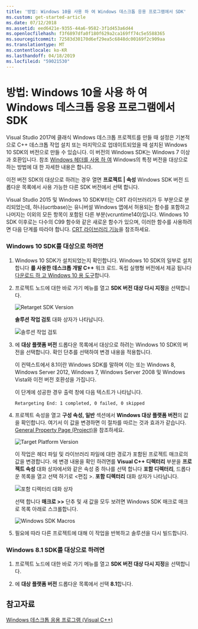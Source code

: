 ```yaml
---
title: '방법: Windows 10을 사용 하 여 Windows 데스크톱 응용 프로그램에서 SDK'
ms.custom: get-started-article
ms.date: 07/12/2018
ms.assetid: eed6421e-9355-44a6-9582-3f1d453a6d44
ms.openlocfilehash: f3f6897dfa0f180f629a2ca169ff74c5e5588365
ms.sourcegitcommit: 72583d30170d6ef29ea5c6848dc00169f2c909aa
ms.translationtype: MT
ms.contentlocale: ko-KR
ms.lasthandoff: 04/18/2019
ms.locfileid: "59021530"
---
```

# <a name="how-to-use-the-windows-10-sdk-in-a-windows-desktop-application"></a>방법: Windows 10을 사용 하 여 Windows 데스크톱 응용 프로그램에서 SDK

Visual Studio 2017에 클래식 Windows 데스크톱 프로젝트를 만들 때 설정은 기본적으로 C++ 데스크톱 작업 설치 또는 마지막으로 업데이트되었을 때 설치된 Windows 10 SDK의 버전으로 만들 수 있습니다. 이 버전의 Windows SDK는 Windows 7 이상과 호환입니다. 참조 [Windows 헤더를 사용 하 여](/windows/desktop/WinProg/using-the-windows-headers) Windows의 특정 버전을 대상으로 하는 방법에 대 한 자세한 내용은 합니다.

이전 버전 SDK의 대상으로 하려는 경우 열면 **프로젝트 | 속성** Windows SDK 버전 드롭다운 목록에서 사용 가능한 다른 SDK 버전에서 선택 합니다.

Visual Studio 2015 및 Windows 10 SDK부터는 CRT 라이브러리가 두 부분으로 분리되었는데, 하나(ucrtbase)는 유니버설 Windows 앱에서 허용되는 함수를 포함하고 나머지는 이외의 모든 항목이 포함된 다른 부분(vcruntime140)입니다. Windows 10 SDK 이후로는 다수의 C99 함수와 같은 새로운 함수가 있으며, 이러한 함수를 사용하려면 다음 단계를 따라야 합니다. [CRT 라이브러리 기능](../c-runtime-library/crt-library-features.md)을 참조하세요. 

### <a name="to-target-the-windows-10-sdk"></a>Windows 10 SDK를 대상으로 하려면

1. Windows 10 SDK가 설치되었는지 확인합니다. Windows 10 SDK의 일부로 설치 합니다 **를 사용한 데스크톱 개발 C++**  워크 로드. 독립 실행형 버전에서 제공 됩니다 [다운로드 하 고 Windows 10 용 도구](https://developer.microsoft.com/windows/downloads)합니다.

2. 프로젝트 노드에 대한 바로 가기 메뉴를 열고 **SDK 버전 대상 다시 지정**을 선택합니다.

   ![Retarget SDK Version](../windows/media/retargetingwindowssdk1.PNG "RetargetingWindowsSDK1")

   **솔루션 작업 검토** 대화 상자가 나타납니다.

   ![솔루션 작업 검토](../windows/media/retargetingwindowssdk2.PNG "RetargetingWindowsSDK2")

3. 에 **대상 플랫폼 버전** 드롭다운 목록에서 대상으로 하려는 Windows 10 SDK의 버전을 선택합니다.  확인 단추를 선택하여 변경 내용을 적용합니다.

   이 컨텍스트에서 8.1이란 Windows SDK를 말하며 이는 또는 Windows 8, Windows Server 2012, Windows 7, Windows Server 2008 및 Windows Vista와 이전 버전 호환성을 가집니다.

   이 단계에 성공한 경우 출력 창에 다음 텍스트가 나타납니다.

   `Retargeting End: 1 completed, 0 failed, 0 skipped`

4. 프로젝트 속성을 열고 **구성 속성, 일반** 섹션에서 **Windows 대상 플랫폼 버전**의 값을 확인합니다. 여기서 이 값을 변경하면 이 절차를 따르는 것과 효과가 같습니다. [General Property Page (Project)](../build/reference/general-property-page-project.md)을 참조하세요.

   ![Target Platform Version](../windows/media/retargetingwindowssdk3.PNG "RetargetingWindowsSDK3")

   이 작업은 헤더 파일 및 라이브러리 파일에 대한 경로가 포함된 프로젝트 매크로의 값을 변경합니다. 에 변경 내용을 확인 하려면를 **Visual C++ 디렉터리** 부분을 **프로젝트 속성** 대화 상자에서와 같은 속성 중 하나를 선택 합니다 **포함 디렉터리**, 드롭다운 목록을 열고 선택 하기로 \<편집 >. **포함 디렉터리** 대화 상자가 나타납니다.

   ![포함 디렉터리 대화 상자](../windows/media/retargetingwindowssdk4.PNG "RetargetingWindowsSDK4")

   선택 합니다 **매크로 >>** 단추 및 새 값을 모두 보려면 Windows SDK 매크로 매크로 목록 아래로 스크롤합니다.

   ![Windows SDK Macros](../windows/media/retargetingwindowssdk5.PNG "RetargetingWindowsSDK5")

5. 필요에 따라 다른 프로젝트에 대해 이 작업을 반복하고 솔루션을 다시 빌드합니다.

### <a name="to-target-the-windows-81-sdk"></a>Windows 8.1 SDK를 대상으로 하려면

1. 프로젝트 노드에 대한 바로 가기 메뉴를 열고 **SDK 버전 대상 다시 지정**을 선택합니다.

2. 에 **대상 플랫폼 버전** 드롭다운 목록에서 선택 **8.1**합니다.

## <a name="see-also"></a>참고자료

[Windows 데스크톱 응용 프로그램 (Visual C++)](../windows/how-to-use-the-windows-10-sdk-in-a-windows-desktop-application.md)